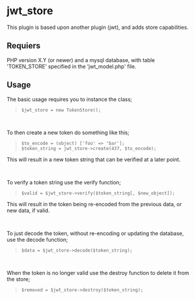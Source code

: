 # jwt_store

This plugin is based upon another plugin (jwt), and adds store capabilities.

## Requiers

PHP version X.Y (or newer) and a mysql database, with table 'TOKEN_STORE' specified in the 'jwt_model.php' file.

## Usage

The basic usage requires you to instance the class;

> ```$jwt_store = new TokenStore();```

<br>

To then create a new token do something like this;

> ```$to_encode = (object) ['foo' => 'bar'];```<br>
> ```$token_string = jwt_store->create(437, $to_encode);```

This will result in a new token string that can be verified at a later point.

<br>

To verify a token string use the verify function;

> ```$valid = $jwt_store->verify($token_string[, $new_object]);```

This will result in the token being re-encoded from the previous data, or new data, if valid.

<br>

To just decode the token, without re-encoding or updating the database, use the decode function;

> ```$data = $jwt_store->decode($token_string);```

<br>

When the token is no longer valid use the destroy function to delete it from the store;

> ```$removed = $jwt_store->destroy($token_string);```